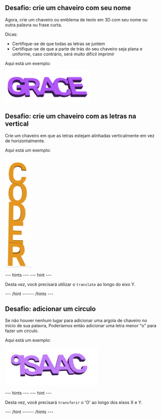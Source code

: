 ## Desafio: crie um chaveiro com seu nome

Agora, crie um chaveiro ou emblema de texto em 3D com seu nome ou outra palavra ou frase curta.

Dicas:
+ Certifique-se de que todas as letras se juntem
+ Certifique-se de que a parte de trás do seu chaveiro seja plana e uniforme, caso contrário, será muito difícil imprimir

Aqui está um exemplo:

![captura de tela](images/coder-grace.png)

## Desafio: crie um chaveiro com as letras na vertical

Crie um chaveiro em que as letras estejam alinhadas verticalmente em vez de horizontalmente.

Aqui está um exemplo:

![captura de tela](images/coder-vertical.png)

--- hints ---
 --- hint ---

Desta vez, você precisará utilizar o `translate` ao longo do eixo Y.

--- /hint ------ /hints ---

## Desafio: adicionar um circulo

Se não houver nenhum lugar para adicionar uma argola de chaveiro no início de sua palavra, Poderíamos então adicionar uma letra menor "o" para fazer um circulo.

Aqui está um exemplo:

![captura de tela](images/coder-loop.png)

--- hints ---
 --- hint ---

Desta vez, você precisará `transferir` o 'O' ao longo dos eixos X e Y.

--- /hint ------ /hints ---

